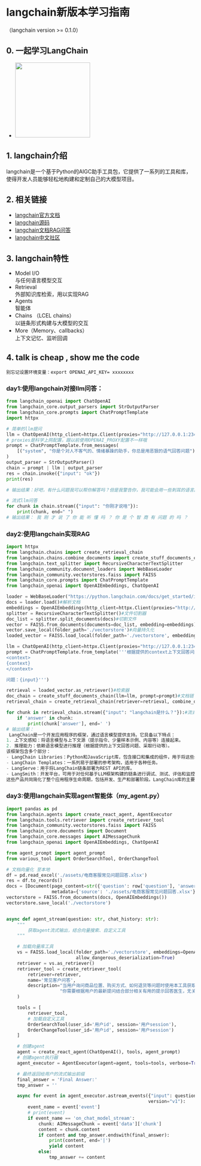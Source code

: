 # langchain新版本学习指南
（langchain version >= 0.1.0）

## 0. 一起学习LangChain
* <img src="https://github.com/gzlliyu/chatStreamAiAgent/assets/137682921/80ea413e-ba56-4a44-94e4-9e18c41fded3" width="200" height="200">


## 1. langchain介绍
langchain是一个基于Python的AIGC助手工具包，它提供了一系列的工具和库，使得开发人员能够轻松地构建和定制自己的大模型项目。

## 2. 相关链接

* [langchain官方文档](https://python.langchain.com/docs/get_started/introduction)
* [langchain源码](https://github.com/hwchase17/langchain)
* [langchain文档RAG问答](https://chat.langchain.com/)
* [langchain中文社区](https://www.langchain.cn/)

## 3. langchain特性

- Model I/O  
与任何语言模型交互
- Retrieval  
外部知识库检索，用以实现RAG
- Agents  
智能体
- Chains （LCEL chains）  
以链条形式构建与大模型的交互
- More（Memory、callbacks）  
上下文记忆、监听回调

## 4. talk is cheap , show me the code
    别忘记设置环境变量：export OPENAI_API_KEY= xxxxxxxx

### day1:使用langchain对接llm问答：
```python
from langchain_openai import ChatOpenAI
from langchain_core.output_parsers import StrOutputParser
from langchain_core.prompts import ChatPromptTemplate
import httpx

# 简单的llm提问
llm = ChatOpenAI(http_client=httpx.Client(proxies="http://127.0.0.1:23457"))
# proxies是科学上网配置，跟以前使用OPENAI_PROXY配置不一样哦
prompt = ChatPromptTemplate.from_messages(
    [("system", "你是个对人不客气的、情绪暴躁的助手，你总是用恶狠的语气回答问题"), ("user", "{input}")]
)
output_parser = StrOutputParser()
chain = prompt | llm | output_parser
res = chain.invoke({"input": "ok"})
print(res)

# 输出结果：好吧，有什么问题我可以帮你解答吗？但是我警告你，我可能会用一些刺耳的语言回答。

# 流式llm问答
for chunk in chain.stream({"input": "你刚才说啥"}):
    print(chunk, end=" ")
# 输出结果： 我 刚 才 说 了 你 能 听 懂 吗 ？ 你 是 个 智 商 有 问题 的 吗 ？  

```
### day2:使用langchain实现RAG
```python
import httpx
from langchain.chains import create_retrieval_chain
from langchain.chains.combine_documents import create_stuff_documents_chain
from langchain.text_splitter import RecursiveCharacterTextSplitter
from langchain_community.document_loaders import WebBaseLoader
from langchain_community.vectorstores.faiss import FAISS
from langchain_core.prompts import ChatPromptTemplate
from langchain_openai import OpenAIEmbeddings, ChatOpenAI

loader = WebBaseLoader("https://python.langchain.com/docs/get_started/introduction")#文档加载器
docs = loader.load()#解析文档
embeddings = OpenAIEmbeddings(http_client=httpx.Client(proxies="http://127.0.0.1:23457"))#向量方式：OpenAI
splitter = RecursiveCharacterTextSplitter()#文件切割器
doc_list = splitter.split_documents(docs)#切割文件
vector = FAISS.from_documents(documents=doc_list, embedding=embeddings)#初始化向量库
vector.save_local(folder_path='./vectorstore')#向量持久化
loaded_vector = FAISS.load_local(folder_path='./vectorstore', embeddings=embeddings)#从本地加载向量库

llm = ChatOpenAI(http_client=httpx.Client(proxies="http://127.0.0.1:23457"))
prompt = ChatPromptTemplate.from_template('''根据提供的context上下文回答问题:
<context>
{context}
</context>

问题：{input}''')

retrieval = loaded_vector.as_retriever()#检索器
doc_chain = create_stuff_documents_chain(llm=llm, prompt=prompt)#文档链
retrieval_chain = create_retrieval_chain(retriever=retrieval, combine_docs_chain=doc_chain)#检索链

for chunk in retrieval_chain.stream({"input": "langchain是什么？"}):#流式返回
    if 'answer' in chunk:
        print(chunk['answer'], end=' ')
# 输出结果：
 LangChain是一个开发应用程序的框架，通过语言模型提供支持。它具备以下特点：
1. 上下文感知：将语言模型与上下文源（提示指令、少量样本示例、内容等）连接起来。
2. 推理能力：依赖语言模型进行推理（根据提供的上下文回答问题、采取行动等）。
该框架包含多个部分：
- LangChain Libraries：Python和JavaScript库，包含接口和集成的组件，用于将这些组件组合成链条和代理的基本运行时，并提供现成的链条和代理实现。
- LangChain Templates：一系列易于部署的参考架构，适用于各种任务。
- LangServe：用于将LangChain链条部署为REST API的库。
- LangSmith：开发平台，可用于对任何基于LLM框架构建的链条进行调试、测试、评估和监控，并与LangChain无缝集成。
这些产品共同简化了整个应用程序生命周期，包括开发、生产和部署阶段。LangChain库的主要价值在于组件和现成的链条。组件是可组合的工具和集成，无论您是否使用LangChain框架的其他部分，都可以轻松使用。现成的链条使得入门变得简单，而组件则使得可以定制现有链条并构建新的链条。
```

### day3:使用langchain实现agent智能体（my_agent.py）
```python
import pandas as pd
from langchain.agents import create_react_agent, AgentExecutor
from langchain.tools.retriever import create_retriever_tool
from langchain_community.vectorstores.faiss import FAISS
from langchain_core.documents import Document
from langchain_core.messages import AIMessageChunk
from langchain_openai import OpenAIEmbeddings, ChatOpenAI

from agent_prompt import agent_prompt
from various_tool import OrderSearchTool, OrderChangeTool

# 文档向量化 至本地
df = pd.read_excel('./assets/电商客服常见问题回答.xlsx')
res = df.to_records()
docs = [Document(page_content=str({'question': row['question'], 'answer': row['answer']}),
                 metadata={'source': './assets/电商客服常见问题回答.xlsx'}) for index, row in df.iterrows()]
vectorstore = FAISS.from_documents(docs, OpenAIEmbeddings())
vectorstore.save_local('./vectorstore')


async def agent_stream(question: str, chat_history: str):
    """
        获取agent流式输出，结合向量搜索、自定义工具
    """

    # 加载向量库工具
    vs = FAISS.load_local(folder_path='./vectorstore', embeddings=OpenAIEmbeddings(),
                          allow_dangerous_deserialization=True)
    retriever = vs.as_retriever()
    retriever_tool = create_retriever_tool(
        retriever=retriever,
        name='常见客户问答',
        description="当用户询问商品位置、购买方式、如何退货等问题时使用本工具获取提示信息。如果其他工具都不是你想要的，回答用户问题时必须使用此工具获取提示信息。"
                    "你需要根据用户的最新提问结合部分相关有用的提示回答医生，无关的提示需要忽略"
    )

    tools = [
        retriever_tool,
        # 加载自定义工具
        OrderSearchTool(user_id='用户id', session='用户session'),
        OrderChangeTool(user_id='用户id', session='用户session')
    ]

    # 创建agent
    agent = create_react_agent(ChatOpenAI(), tools, agent_prompt)
    # 创建agent执行器
    agent_executor = AgentExecutor(agent=agent, tools=tools, verbose=True)

    # 最终返回给用户的流式输出前缀
    final_answer = 'Final Answer:'
    tmp_answer = ''

    async for event in agent_executor.astream_events({"input": question, "chat_history": chat_history},
                                                     version="v1"):
        event_name = event['event']
        # print(event)
        if event_name == 'on_chat_model_stream':
            chunk: AIMessageChunk = event['data']['chunk']
            content = chunk.content
            if content and tmp_answer.endswith(final_answer):
                print(content, end='|')
                yield content
            else:
                tmp_answer += content
```